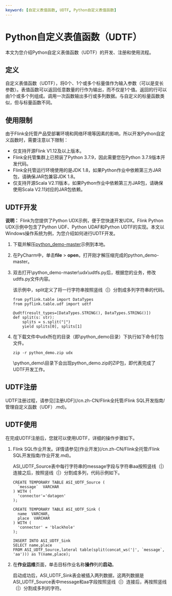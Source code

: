```yaml
---
keyword: [自定义表值函数, UDTF, Python自定义表值函数]
---
```


# Python自定义表值函数（UDTF）

本文为您介绍Python自定义表值函数（UDTF）的开发、注册和使用流程。

## 定义

自定义表值函数（UDTF），将0个、1个或多个标量值作为输入参数（可以是变长参数）。表值函数可以返回任意数量的行作为输出，而不仅是1个值。返回的行可以由1个或多个列组成。调用一次函数输出多行或多列数据。与自定义的标量函数类似，但与标量函数不同。

## 使用限制

由于Flink全托管产品受部署环境和网络环境等因素的影响，所以开发Python自定义函数时，需要注意以下限制：

-   仅支持开源Flink V1.12及以上版本。
-   Flink全托管集群上已预装了Python 3.7.9，因此需要您在Python 3.7.9版本开发代码。
-   Flink全托管运行环境使用的是JDK 1.8，如果Python作业中依赖第三方JAR包，请确保JAR包兼容JDK 1.8。
-   仅支持开源Scala V2.11版本，如果Python作业中依赖第三方JAR包，请确保使用Scala V2.11对应的JAR包依赖。

## UDTF开发

**说明：** Flink为您提供了Python UDX示例，便于您快速开发UDX。Flink Python UDX示例中包含了Python UDF、Python UDAF和Python UDTF的实现。本文以Windows操作系统为例，为您介绍如何进行UDTF开发。

1.  下载并解压[python\_demo-master](https://github.com/RealtimeCompute/python_demo)示例到本地。
2.  在PyCharm中，单击**file** \> **open**，打开刚才解压缩完成的python\_demo-master。
3.  双击打开\\python\_demo-master\\udx\\udtfs.py后，根据您的业务，修改udtfs.py文件内容。

    该示例中，split定义了将一行字符串按照竖线（\|）分割成多列字符串的代码。

    ```
    from pyflink.table import DataTypes
    from pyflink.table.udf import udtf
    
    @udtf(result_types=[DataTypes.STRING(), DataTypes.STRING()])
    def split(s: str):
        splits = s.split("|")
        yield splits[0], splits[1]
    ```

4.  在下载文件中udx所在的目录（即\\python\_demo目录）下执行如下命令打包文件。

    ```
    zip -r python_demo.zip udx
    ```

    \\python\_demo\\目录下会出现python\_demo.zip的ZIP包，即代表完成了UDTF开发工作。


## UDTF注册

UDTF注册过程，请参见[注册UDF](/cn.zh-CN/Flink全托管/Flink SQL开发指南/管理自定义函数（UDF）.md)。

## UDTF使用

在完成UDTF注册后，您就可以使用UDTF，详细的操作步骤如下。

1.  Flink SQL作业开发。详情请参见[作业开发](/cn.zh-CN/Flink全托管/Flink SQL开发指南/作业开发.md)。

    ASI\_UDTF\_Source表中每行字符串的message字段与字符串aa按照竖线（\|）连接之后，按照竖线（\|）分割成多列，代码示例如下。

    ```
    CREATE TEMPORARY TABLE ASI_UDTF_Source (
      `message`  VARCHAR
    ) WITH (
      'connector'='datagen'
    );
    
    CREATE TEMPORARY TABLE ASI_UDTF_Sink (
      name  VARCHAR,
      place  VARCHAR
    ) WITH (
      'connector' = 'blackhole'
    );
    
    INSERT INTO ASI_UDTF_Sink
    SELECT name,place
    FROM ASI_UDTF_Source,lateral table(split(concat_ws('|', `message`, 'aa'))) as T(name,place);
    ```

2.  在**作业运维**页面，单击目标作业名称**操作**列的**启动**。

    启动成功后，ASI\_UDTF\_Sink表会被插入两列数据，这两列数据是ASI\_UDTF\_Source表中message和aa字段按照竖线（\|）连接后，再按照竖线（\|）分割成多列的字符。


